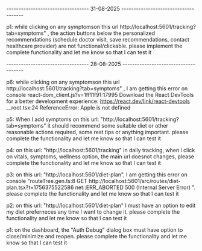 ---------------------------------- 31-08-2025 -------------------------------------

p1: while clicking on any symptomson this url http://localhost:5601/tracking?tab=symptoms" , the action buttons below the personalized recommendations (schedule doctor visit, save recommendations, contact healthcare provider) are not functional/clickable. please implement the complete functionality and let me know so that I can test it 


---------------------------------- 28-08-2025 -------------------------------------

p6: while clicking on any symptomson this url http://localhost:5601/tracking?tab=symptoms" , I am getting this error on console react-dom_client.js?v=1ff11f91:17995 Download the React DevTools for a better development experience: https://react.dev/link/react-devtools
__root.tsx:24 ReferenceError: Apple is not defined


p5: When I add symptoms on this url: "http://localhost:5601/tracking?tab=symptoms" it should recommend some suitable diet or other reasonable actions required, some rest tips or anything important. please complete the functionality and let me know so that I can test it 

p4: on this url: "http://localhost:5601/tracking" in daily tracking, when i click on vitals, symptoms, wellness option, the main url doesnot changes, please complete the functionality and let me know so that I can test it 


p3: on this url: "http://localhost:5601/diet-plan", I am getting this error on console "routeTree.gen.ts:8  GET http://localhost:5601/src/routes/diet-plan.tsx?t=1756375522586 net::ERR_ABORTED 500 (Internal Server Error)
". please complete the functionality and let me know so that I can test it 

p2: on this url: "http://localhost:5601/diet-plan" I must have an option to edit my diet preferneces any time I want to change it. please complete the functionality and let me know so that I can test it   

p1: on the dashboard, the "Auth Debug" dialog box must have option to close/minimize and reopen. please complete the functionality and let me know so that I can test it   

